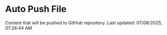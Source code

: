 # Auto Push File

Content that will be pushed to GitHub repository.
Last updated: 07/08/2025, 07:24:44 AM